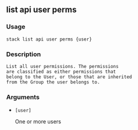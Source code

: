 ## list api user perms

### Usage

`stack list api user perms {user}`

### Description


	List all user permissions. The permissions
	are classified as either permissions that
	belong to the User, or those that are inherited
	from the Group the user belongs to.
	

### Arguments

* `[user]`

   One or more users



